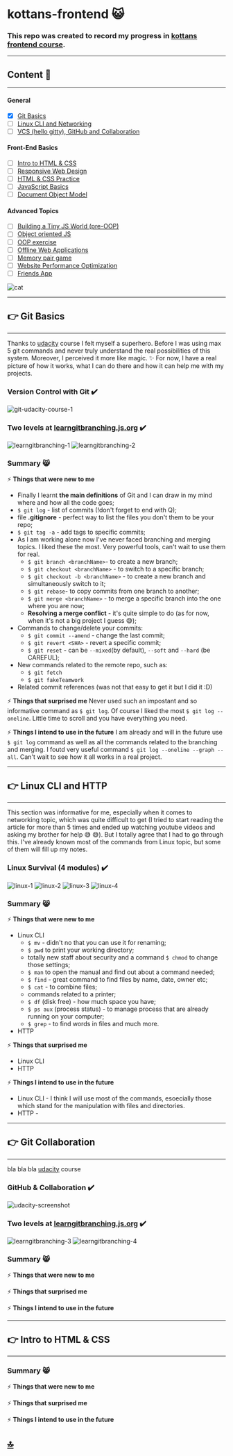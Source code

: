 # <a name="top">kottans-frontend</a> :smiley_cat:
### This repo was created to record my progress in [kottans frontend course](https://github.com/kottans/frontend/blob/master/README.md).

***
## Content :feet:
***

#### General
<!-- :muscle: -->

 - [x] [Git Basics](#git_basics)
 - [ ] [Linux CLI and Networking](#linux-cli-http)
 - [ ] [VCS (hello gitty), GitHub and Collaboration](#git-collaboration)

#### Front-End Basics

 - [ ] [Intro to HTML & CSS](#html-css-intro)
 - [ ] [Responsive Web Design](#html-css-responsive)
 - [ ] [HTML & CSS Practice](#html-css-popup)
 - [ ] [JavaScript Basics](#js-basics)
 - [ ] [Document Object Model](#js-dom)

#### Advanced Topics

 - [ ] [Building a Tiny JS World (pre-OOP)](#js-pre-oop)
 - [ ] [Object oriented JS](#js-oop)
 - [ ] [OOP exercise](#js-post-oop)
 - [ ] [Offline Web Applications](#app-design-offline)
 - [ ] [Memory pair game](#memory-pair-game)
 - [ ] [Website Performance Optimization](#app-design-performance)
 - [ ] [Friends App](#friends-app)

 ![cat](/img/cat.jpg)

 ***
 ## :point_right: <a name="git_basics">Git Basics</a>
 ***

 Thanks to [udacity](https://www.udacity.com/course/version-control-with-git--ud123) course I felt myself a superhero. 
 Before I was using max 5 git commands and never truly understand the real possibilities of this system.
 Moreover, I perceived it more like magic. :sparkles: 
 For now, I have a real picture of how it works, what I can do there and how it can help me with my projects.

 ### Version Control with Git :heavy_check_mark:
 ![git-udacity-course-1](/completed-tasks/git-basics/git-udacity-1.jpg)
 ### Two levels at [learngitbranching.js.org](https://learngitbranching.js.org/?locale=uk) :heavy_check_mark:
 ![learngitbranching-1](/completed-tasks/git-basics/learngitbranching-1.jpg)
 ![learngitbranching-2](/completed-tasks/git-basics/learngitbranching-2.jpg)
 
 ### Summary :smile_cat:
 :zap: **Things that were new to me**
 * Finally I learnt **the main definitions** of Git and I can draw in my mind where and how all the code goes;
 * `$ git log` - list of commits (!don't forget to end with Q);
 * file **.gitignore** - perfect way to list the files you don't them to be your repo;
 * `$ git tag -a` - add tags to specific commits;
 * As I am working alone now I've never faced branching and merging topics. I liked these the most. Very powerful tools, can't wait to use them for real.
   * `$ git branch <branchName>`- to create a new branch;
   * `$ git checkout <branchName>` - to switch to a specific branch;
   * `$ git checkout -b <branchName>` - to create a new branch and simultaneously switch to it;
   * `$ git rebase`- to copy commits from one branch to another;
   * `$ git merge <branchName>` - to merge a specific branch into the one where you are now;
   * **Resolving a merge conflict** - it's quite simple to do (as for now, when it's not a big project I guess :sweat_smile:);
 * Commands to change/delete your commits:
   * `$ git commit --amend` - change the last commit;
   * `$ git revert <SHA>` - revert a specific commit;
   * `$ git reset` - can be `--mixed`(by default), `--soft` and `--hard` (be CAREFUL);
 * New commands related to the remote repo, such as:
   * `$ git fetch`
   * `$ git fakeTeamwork` 
 * Related commit references (was not that easy to get it but I did it :D)

 :zap: **Things that surprised me**
 Never used such an impostant and so informative command as `$ git log`. 
 Of course I liked the most `$ git log --oneline`. Little time to scroll and you have everything you need.

 :zap: **Things I intend to use in the future**
 I am already and will in the future use `$ git log` command as well as all the commands related to the branching and merging.
 I foutd very useful command `$ git log --oneline --graph --all`.
 Can't wait to see how it all works in a real project.

 ***
 ## :point_right: <a name="linux-cli-http">Linux CLI and HTTP</a>
 ***
 This section was informative for me, especially when it comes to networking topic, which was quite difficult to get (I tried to start reading the article for more than 5 times and ended up watching youtube videos and asking my brother for help :sweat_smile: :sweat_smile:). But I totally agree that I had to go through this.
 I've already known most of the commands from Linux topic, but some of them will fill up my notes.

 ### Linux Survival (4 modules) :heavy_check_mark:
 ![linux-1](/completed-tasks/task_linux_cli/linux-1.jpg)
 ![linux-2](/completed-tasks/task_linux_cli/linux-2.jpg)
 ![linux-3](/completed-tasks/task_linux_cli/linux-3.jpg)
 ![linux-4](/completed-tasks/task_linux_cli/linux-4.jpg)
 
 ### Summary :smile_cat:
 :zap: **Things that were new to me**
 * Linux CLI
   * `$ mv` - didn't no that you can use it for renaming;
   * `$ pwd` to print your working directory;
   * totally new staff about security and a command `$ chmod` to change those settings;
   * `$ man` to open the manual and find out about a command needed;
   * `$ find` - great command to find files by name, date, owner etc;
   * `$ cat` - to combine files;
   * commands related to a printer;
   * `$ df` (disk free) - how much space you have;
   * `$ ps aux` (process status) - to manage process that  are already running on your computer;
   * `$ grep` - to find words in files and much more.
 * HTTP

 :zap: **Things that surprised me**

 * Linux CLI
 * HTTP

 :zap: **Things I intend to use in the future**
 * Linux CLI - I think I will use most of the commands, esoecially those which stand for the manipulation with files and directories.
 * HTTP - 

 ***
 ## :point_right: <a name="git-collaboration">Git Collaboration</a>
 ***
 bla bla bla [udacity](https://www.udacity.com/course/version-control-with-git--ud123) course 
 
 ### GitHub & Collaboration :heavy_check_mark:
 ![udacity-screenshot](/completed-tasks/task_git_collaboration/udacity.jpg)

 ### Two levels at [learngitbranching.js.org](https://learngitbranching.js.org/?locale=uk) :heavy_check_mark:
 ![learngitbranching-3](/completed-tasks/task_git_collaboration/learngitbranching-3.jpg)
 ![learngitbranching-4](/completed-tasks/task_git_collaboration/learngitbranching-4.jpg)

 
 ### Summary :smile_cat:
 :zap: **Things that were new to me**

 :zap: **Things that surprised me**

 :zap: **Things I intend to use in the future**

 ***
 ## :point_right: <a name="html-css-intro">Intro to HTML & CSS</a>
 ***

 
 ### Summary :smile_cat:
 :zap: **Things that were new to me**

 :zap: **Things that surprised me**

 :zap: **Things I intend to use in the future**










 ## [:top:](#top)
